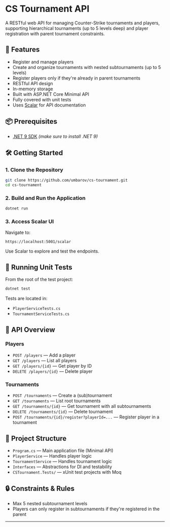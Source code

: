 # CS Tournament API

A RESTful web API for managing Counter-Strike tournaments and players, supporting hierarchical tournaments (up to 5 levels deep) and player registration with parent tournament constraints.

## 🚀 Features

- Register and manage players
- Create and organize tournaments with nested subtournaments (up to 5 levels)
- Register players only if they're already in parent tournaments
- RESTful API design
- In-memory storage
- Built with ASP.NET Core Minimal API
- Fully covered with unit tests
- Uses [Scalar](https://scalar.com) for API documentation

## 📦 Prerequisites

- [.NET 9 SDK](https://dotnet.microsoft.com/) *(make sure to install .NET 9)*

## 🛠️ Getting Started

### 1. Clone the Repository
```bash
git clone https://github.com/umbarov/cs-tournament.git
cd cs-tournament
```

### 2. Build and Run the Application
```bash
dotnet run
```

### 3. Access Scalar UI
Navigate to:
```
https://localhost:5001/scalar
```
Use Scalar to explore and test the endpoints.

## 🧪 Running Unit Tests

From the root of the test project:
```bash
dotnet test
```
Tests are located in:
- `PlayerServiceTests.cs`
- `TournamentServiceTests.cs`

## 📘 API Overview

### Players
- `POST /players` — Add a player
- `GET /players` — List all players
- `GET /players/{id}` — Get player by ID
- `DELETE /players/{id}` — Delete player

### Tournaments
- `POST /tournaments` — Create a (sub)tournament
- `GET /tournaments` — List root tournaments
- `GET /tournaments/{id}` — Get tournament with all subtournaments
- `DELETE /tournaments/{id}` — Delete tournament
- `POST /tournaments/{id}/register?playerId=...` — Register player in a tournament

## 📂 Project Structure

- `Program.cs` — Main application file (Minimal API)
- `PlayerService` — Handles player logic
- `TournamentService` — Handles tournament logic
- `Interfaces` — Abstractions for DI and testability
- `CSTournament.Tests/` — xUnit test projects with Moq

## 🔒 Constraints & Rules

- Max 5 nested subtournament levels
- Players can only register in subtournaments if they're registered in the parent

---

